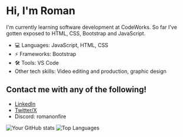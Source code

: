 # Hi, I'm Roman

I'm currently learning software development at CodeWorks. So far I've gotten exposed to HTML, CSS, Bootstrap and JavaScript.

- 💻 Languages: JavaScript, HTML, CSS
- ⚡ Frameworks: Bootstrap
- 🛠 Tools: VS Code
- Other tech skills: Video editing and production, graphic design
  
<!-- A JS badge
![JavaScript](https://img.shields.io/badge/javascript-%23323330.svg?style=for-the-badge&logo=javascript&logoColor=%23F7DF1E)
-->

## Contact me with any of the following!
- [LinkedIn](https://www.linkedin.com/in/romanolsen1/)
- [Twitter/X](https://www.x.com/romanolsenhq)
- Discord: romanonfire
<!-- Make a job email?
- Email: (email coming soon) 
-->

![Your GitHub stats](https://github-readme-stats.vercel.app/api?username=RomanOlsen&show_icons=true&theme=tokyonight)
![Top Languages](https://github-readme-stats.vercel.app/api/top-langs/?username=RomanOlsen&theme=tokyonight)

<!--
**RomanOlsen/RomanOlsen** is a ✨ _special_ ✨ repository because its `README.md` (this file) appears on your GitHub profile.

Here are some ideas to get you started:

- 🔭 I’m currently working on ...
- 🌱 I’m currently learning ...
- 👯 I’m looking to collaborate on ...
- 🤔 I’m looking for help with ...
- 💬 Ask me about ...
- 📫 How to reach me: ...
- 😄 Pronouns: ...
- ⚡ Fun fact: ...
-->
